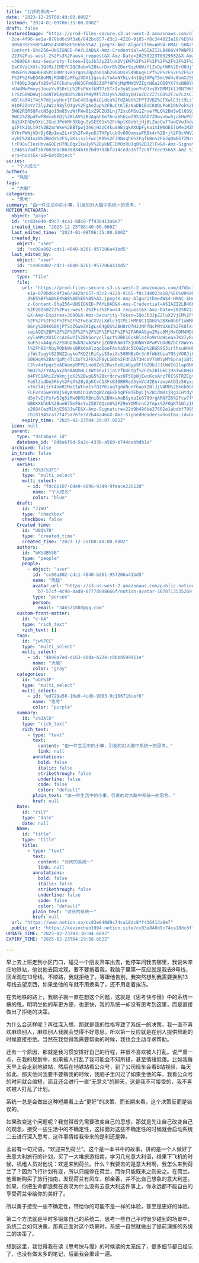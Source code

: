 ```yaml
---
title: "讨厌的系统一"
date: "2023-12-25T08:40:00.000Z"
lastmod: "2024-01-09T06:35:00.000Z"
draft: false
featuredImage: "https://prod-files-secure.s3.us-west-2.amazonaws.com/d7dbc101-8\
  2ce-4f96-ae1a-879bd6c9f3a6/842bc657-d3c2-4220-9185-f8c344023a18/%E6%80%9D%E8%\
  80%83%E5%BF%AB%E4%B8%8E%E6%85%A2.jpeg?X-Amz-Algorithm=AWS4-HMAC-SHA256&X-Amz-\
  Content-Sha256=UNSIGNED-PAYLOAD&X-Amz-Credential=ASIAZI2LB466V4PWNPRB%2F20250\
  223%2Fus-west-2%2Fs3%2Faws4_request&X-Amz-Date=20250223T032958Z&X-Amz-Expires\
  =3600&X-Amz-Security-Token=IQoJb3JpZ2luX2VjEM7%2F%2F%2F%2F%2F%2F%2F%2F%2F%2Fw\
  EaCXVzLXdlc3QtMiJIMEYCIQC8ubm%2BkurDxrB%2Bor9qzUUWif1ZsDpfWR%2BrO8djTd5ylwIhA\
  MH5En%2BAH0F8SPC00Mr3vRn7qn%2Bp2n81ah29GoDsv549KogECPf%2F%2F%2F%2F%2F%2F%2F%2\
  F%2F%2FwEQABoMNjM3NDIzMTgzODA1IgxvdcYuAwNYhLv4n1Qq3APgT5mc9d4v0xmXJ9UPkIn6qzT\
  t74Q0pJqWufV8Sv%2FCkohwyNU3GFmGO2ZdPfHP9jMqMMW2VZIgnN6a2GQ8YX7YxN8BYXo14PjzJw\
  xUaUMwPmuysJouzYv0S0rLL%2FsFWxfkMT7z5TrIv3yAEionYnO3vsDYDMM1k130NTHKSTqkdMVff\
  irSzGkWDHwjC6oNTWI4y0BZ%2B4TM4yMtlZUJyk%2BXnyQH1u2Dc2Z7cGO%2FJw7LzsCIS2E4%2FG\
  mBlta34iT4ch7dzjwyHcr1FEwC499ap6iGLdca%2FdZAbG%2FPT3VBZ%2FXwlC3it9Ls7jBkU1Wwk\
  H1OF2ZnYz73lyJWzz98ylQ4gv%2FgAeZup%2FBuCtKlEzNaDBiEoCKOQLPoKION7ok%2BTt7adZMf\
  5W62RIRSQFatN5go15m85vzWfFWw81xZ9CZU3Lnj72xc6MSu1ZrvefMLQ%2Bm3wEl6S9JNt3tdl5S\
  9WC2%2BpdFwPBdxmEXQj%2BlAV%2B3AgbhEm76nabhGzwZ951AOD7ZOwvvbwSjuEHuPGlaXOk6w%2\
  Bq1UXEhDyDXcL2GuoJPe6MH3XGguZySEE01x%2FuWplK8obtjHj6LZueCwTTuwQVwJhowdVgadwym\
  giFtkJbLt9t%2B2mrWke%2BBTpwj3eGjH2zC4kum9BjqkAXUpFyka1mIW6OES7UMe1MZMdm9Okrnb\
  KYhrPWNjhDrDj6Bp1ma2LxHS%2FwAynDJTHFplcbOv60QxmswFR8k4r%2Brj%2FOcVWV2hPeooNUk\
  oyUI%2B1ozB%2Bmds%2F5yiKsjszlFwcjK0b%2FJ9Nsgh6%2FqfkBn%2F6JgOmEG7ZNrsqsk6aB7E\
  lrF98vCIezHhvaGOEzH7NLBqx1kwJyV%2BykNEJDMOzRUJq0%2BJ2lFw&X-Amz-Signature=b4fa\
  c2465a7adf3670836bc8638834b102bd9793bfa14ceda15ff2c0f7cee956&X-Amz-SignedHead\
  ers=host&x-id=GetObject"
series:
  - "个人成长"
authors:
  - "陈猛"
tags:
  - "大脑"
categories:
  - "思考"
summary: "由一件生活中的小事，引发的对大脑中系统一的思考。"
NOTION_METADATA:
  object: "page"
  id: "cc83e840-d9c7-4ca1-8dc8-ff436413a8e7"
  created_time: "2023-12-25T08:40:00.000Z"
  last_edited_time: "2024-01-09T06:35:00.000Z"
  created_by:
    object: "user"
    id: "cc08a802-cdc1-4040-b261-957206a41bd5"
  last_edited_by:
    object: "user"
    id: "cc08a802-cdc1-4040-b261-957206a41bd5"
  cover:
    type: "file"
    file:
      url: "https://prod-files-secure.s3.us-west-2.amazonaws.com/d7dbc101-82ce-4f96-a\
        e1a-879bd6c9f3a6/842bc657-d3c2-4220-9185-f8c344023a18/%E6%80%9D%E8%80%8\
        3%E5%BF%AB%E4%B8%8E%E6%85%A2.jpeg?X-Amz-Algorithm=AWS4-HMAC-SHA256&X-Am\
        z-Content-Sha256=UNSIGNED-PAYLOAD&X-Amz-Credential=ASIAZI2LB466XJKSYFIV\
        %2F20250223%2Fus-west-2%2Fs3%2Faws4_request&X-Amz-Date=20250223T032907Z\
        &X-Amz-Expires=3600&X-Amz-Security-Token=IQoJb3JpZ2luX2VjEM%2F%2F%2F%2F\
        %2F%2F%2F%2F%2F%2F%2FwEaCXVzLXdlc3QtMiJHMEUCIQDHz%2BXn0b0f1aWMRY8Vq0EZX\
        6Gry%2B4K68KjPTSzZGweZAIgLs64gOS%2BH8rQfHJJNFfNcPWtUXnI%2Fk8lXioP86UCfe\
        sqiAQI%2BP%2F%2F%2F%2F%2F%2F%2F%2F%2F%2FARAAGgw2Mzc0MjMxODM4MDUiDGj4wCA\
        xylaMMcXU1CrcAzEwYI%2BNSoryollqct%2Bh16ckBl44Po9rOdHLeaa7K2IyRcj7wJ%2FP\
        kuF5zuA4qu%2FSOGD8wkN2wAZWsFjZONHkNm3fXjUONmYAPwPVGDdBZbCr8WvYwkRrlIILh\
        l%2Fh92rhbyRQbkWesBRk6mAlzqqQooFAxha5Uc5COaEp%2BGR9S3irlhsuH4HDVnxBZgZI\
        zfWc7sqytB29NZ2uyko7KQZtRiCyiSSuiGc50BNBzOr3n8fWb8UiaYN5jVO8JjC7en4VzH3\
        S0KHqK%2BArQpMj4TcZoT%2Fk%2F8yLSBb%2FdhZA73HcVV7mWlyMY6pnajxBt2aXeOAHXQ\
        CJtv4dfpqx5nAEWamp8PP8LnoUZq%2Bws0x8iAOyp9Fl%2BbJJ1tWdI62lap8NKCAq9%2F5\
        hW37%2FYUAy6xZheAAQmHLCXWt4evIijaCYfD4Etpf%2FI%2BiG6Cj9aTwE0H4P1Gkh3Vf2\
        b4FYC1AhiZzWkmjjoX2%2BwpG5%2BxrdcnwzQF5OpWjEwcKcsArz70IS9TRZCgtOPbRVQPS\
        FaSl2idDu5Rky%2FqX%2By0pKCvC13FsBI0B0Red3ymVd42EnrzwyAtDIz56yxa%2BAEH9c\
        xTm7l4itrk4VmRIMa11Wtnm1sfQIPKiaqTgdnNunY6apXZNlJjV4MO%2Bk6b0GOqUBN82%2\
        FLFvrV5weYW8jS8yAnUmin18VzgWZ2qE8knqPF8TEbyLj%2Bidm0sjRgiLHYdy%2FqqNksC\
        dSy7vIjFxfw5Jg5iRw0DRSRBniBV%2BHxsAaBSydaIeO789rgARNFZ6%2Fcw7f%2BVk4cM0\
        GBKKX6hUk%2BueB75mFGcYvZ5D7QQzmO%2F29eYDMhrnC2fApx%2F0gKT1Wlz1PDjIocTBU\
        s2684CezM1XjE563JwFE&X-Amz-Signature=22d9b496be27602e1abdbf7085a9f66810\
        cb181945ca77f4f5a76fe3d2b44a46&X-Amz-SignedHeaders=host&x-id=GetObject"
      expiry_time: "2025-02-23T04:29:07.085Z"
  icon: null
  parent:
    type: "database_id"
    database_id: "8d6a6f9d-5a2c-433b-a560-b744eab9db1a"
  archived: false
  in_trash: false
  properties:
    series:
      id: "B%3C%3FS"
      type: "multi_select"
      multi_select:
        - id: "fdc61107-0de9-4896-9349-9feace22613d"
          name: "个人成长"
          color: "blue"
    draft:
      id: "JiWU"
      type: "checkbox"
      checkbox: false
    Created time:
      id: "UBQ%7B"
      type: "created_time"
      created_time: "2023-12-25T08:40:00.000Z"
    authors:
      id: "bK%3B%5B"
      type: "people"
      people:
        - object: "user"
          id: "cc08a802-cdc1-4040-b261-957206a41bd5"
          name: "陈猛"
          avatar_url: "https://s3-us-west-2.amazonaws.com/public.notion-static.com/775523\
            b7-57cf-4c98-8ad8-8777d898666f/notion-avatar-1678713535269.png"
          type: "person"
          person:
            email: "346521888@qq.com"
    custom-front-matter:
      id: "c~kA"
      type: "rich_text"
      rich_text: []
    tags:
      id: "jw%7CC"
      type: "multi_select"
      multi_select:
        - id: "4b08a7ed-d163-40da-b224-c8bb8599911e"
          name: "大脑"
          color: "gray"
    categories:
      id: "nbY%3F"
      type: "multi_select"
      multi_select:
        - id: "ed729a50-16e0-4cdb-9083-9c106716cef6"
          name: "思考"
          color: "purple"
    summary:
      id: "x%3AlD"
      type: "rich_text"
      rich_text:
        - type: "text"
          text:
            content: "由一件生活中的小事，引发的对大脑中系统一的思考。"
            link: null
          annotations:
            bold: false
            italic: false
            strikethrough: false
            underline: false
            code: false
            color: "default"
          plain_text: "由一件生活中的小事，引发的对大脑中系统一的思考。"
          href: null
    Date:
      id: "zYLY"
      type: "date"
      date: null
    Name:
      id: "title"
      type: "title"
      title:
        - type: "text"
          text:
            content: "讨厌的系统一"
            link: null
          annotations:
            bold: false
            italic: false
            strikethrough: false
            underline: false
            code: false
            color: "default"
          plain_text: "讨厌的系统一"
          href: null
  url: "https://www.notion.so/cc83e840d9c74ca18dc8ff436413a8e7"
  public_url: "https://kevinchen1994.notion.site/cc83e840d9c74ca18dc8ff436413a8e7"
UPDATE_TIME: "2025-02-23T03:30:04.609Z"
EXPIRY_TIME: "2025-02-23T04:29:58.662Z"

---
```

<link rel="stylesheet" href="https://cdn.jsdelivr.net/npm/katex@0.16.2/dist/katex.min.css" integrity="sha384-bYdxxUwYipFNohQlHt0bjN/LCpueqWz13HufFEV1SUatKs1cm4L6fFgCi1jT643X" crossorigin="anonymous">


早上去上班走到小区门口，碰见一个朋友开车出去，他停车问我去哪里，我说朱辛庄地铁站，他说他去回龙观，要不要捎着我，我脑子里第一反应就是我去8号线，回龙观在13号线，不顺路，我就拒绝了。等跟他告别，我突然想到我需要换到13号线去望京西，如果坐他的车就不用换乘了，还不用走着挨冻。


在去地铁的路上，我脑子就一直在想这个问题，这就是《思考快与慢》中的系统一搞的鬼，明明坐他的车更方便，也更快，我的系统一却没有思考到这里，而是直接做出了拒绝的决策。


为什么会这样呢？再往深入想，那就是我的性格导致了系统一的决策。我一直不喜欢麻烦别人，麻烦别人我就会觉得不好意思，所以第一反应就是在别人提供帮助的时候直接拒绝。当然在我觉得我需要帮助的时候，我也会主动寻求帮助。


还有一个原因，那就是我习惯安排好自己的行程，并很不喜欢被人打乱。说严重一点，在我的规划中，如果被人打乱了我可能会不知所措，甚至情绪低落。比如我每天早上会走到地铁站，然后在地铁站看公众号，到了公司班车会看B站视频，每天如此。那天他问我要不要捎我的时候，我脑子里闪过了如果坐他的车，我看公众号的时间就会缩短，而且还会进行一直“无意义”的聊天，这是我不可接受的，我不喜欢被人打乱了计划。


系统一总是会做出这种短期看上去“更好”的决策，而长期来看，这个决策反而是错误的。


如果改变这个问题呢？我觉得首先需要改变自己的思想，那就是先让自己改变自己的观念，接受一些生活中的不确定性，这样面对这些不确定性的时候就会启动系统二去进行深入思考，这件事情给我带来的是利还是弊。


孟岩有一句咒语，“欢迎来到荷兰”。这个是一本书中的故事，讲的是一个人做好了去意大利旅行的计划，买了一大堆旅游指南，学习几句意大利语，结果下飞机的时候，机组人员对他说：欢迎来到荷兰。什么？我要去的是意大利啊，我怎么来到荷兰了？因为飞行计划有变，所以只能停在荷兰，而你只能既来之则安之。在荷兰，他重新购买了旅行指南，发现荷兰有风车、郁金香，并不比自己想象的意大利差。如果，你把生命都浪费在哀叹为什么没有去意大利这件事上，你永远都不能自由的享受荷兰带给你的美好了。


所以勇于接受一些不确定性，带给你的可能不是一样的体验，甚至是更好的体验。


第二个方法就是平时多锻炼自己的系统二，思考一些自己平时很少碰到的场景中，系统二会如何决策，那真正面对这个场景时，系统一自然就做出了提前演练的系统二的决策了。


想到这里，我觉得我在读《思考快与慢》的时候读的太笼统了，很多细节都已经忘了，也没有做太多的笔记，后面我会重读一遍。

